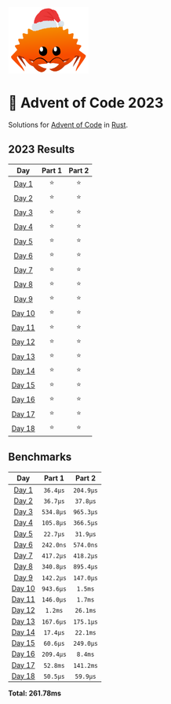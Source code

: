 <img src="./.assets/christmas_ferris.png" width="164">

# 🎄 Advent of Code 2023

Solutions for [Advent of Code](https://adventofcode.com/) in [Rust](https://www.rust-lang.org/).

<!--- advent_readme_stars table --->
## 2023 Results

| Day | Part 1 | Part 2 |
| :---: | :---: | :---: |
| [Day 1](https://adventofcode.com/2023/day/1) | ⭐ | ⭐ |
| [Day 2](https://adventofcode.com/2023/day/2) | ⭐ | ⭐ |
| [Day 3](https://adventofcode.com/2023/day/3) | ⭐ | ⭐ |
| [Day 4](https://adventofcode.com/2023/day/4) | ⭐ | ⭐ |
| [Day 5](https://adventofcode.com/2023/day/5) | ⭐ | ⭐ |
| [Day 6](https://adventofcode.com/2023/day/6) | ⭐ | ⭐ |
| [Day 7](https://adventofcode.com/2023/day/7) | ⭐ | ⭐ |
| [Day 8](https://adventofcode.com/2023/day/8) | ⭐ | ⭐ |
| [Day 9](https://adventofcode.com/2023/day/9) | ⭐ | ⭐ |
| [Day 10](https://adventofcode.com/2023/day/10) | ⭐ | ⭐ |
| [Day 11](https://adventofcode.com/2023/day/11) | ⭐ | ⭐ |
| [Day 12](https://adventofcode.com/2023/day/12) | ⭐ | ⭐ |
| [Day 13](https://adventofcode.com/2023/day/13) | ⭐ | ⭐ |
| [Day 14](https://adventofcode.com/2023/day/14) | ⭐ | ⭐ |
| [Day 15](https://adventofcode.com/2023/day/15) | ⭐ | ⭐ |
| [Day 16](https://adventofcode.com/2023/day/16) | ⭐ | ⭐ |
| [Day 17](https://adventofcode.com/2023/day/17) | ⭐ | ⭐ |
| [Day 18](https://adventofcode.com/2023/day/18) | ⭐ | ⭐ |
<!--- advent_readme_stars table --->

<!--- benchmarking table --->
## Benchmarks

| Day | Part 1 | Part 2 |
| :---: | :---: | :---:  |
| [Day 1](./src/bin/01.rs) | `36.4µs` | `204.9µs` |
| [Day 2](./src/bin/02.rs) | `36.7µs` | `37.8µs` |
| [Day 3](./src/bin/03.rs) | `534.8µs` | `965.3µs` |
| [Day 4](./src/bin/04.rs) | `105.8µs` | `366.5µs` |
| [Day 5](./src/bin/05.rs) | `22.7µs` | `31.9µs` |
| [Day 6](./src/bin/06.rs) | `242.0ns` | `574.0ns` |
| [Day 7](./src/bin/07.rs) | `417.2µs` | `418.2µs` |
| [Day 8](./src/bin/08.rs) | `340.8µs` | `895.4µs` |
| [Day 9](./src/bin/09.rs) | `142.2µs` | `147.0µs` |
| [Day 10](./src/bin/10.rs) | `943.6µs` | `1.5ms` |
| [Day 11](./src/bin/11.rs) | `146.0µs` | `1.7ms` |
| [Day 12](./src/bin/12.rs) | `1.2ms` | `26.1ms` |
| [Day 13](./src/bin/13.rs) | `167.6µs` | `175.1µs` |
| [Day 14](./src/bin/14.rs) | `17.4µs` | `22.1ms` |
| [Day 15](./src/bin/15.rs) | `60.6µs` | `249.0µs` |
| [Day 16](./src/bin/16.rs) | `209.4µs` | `8.4ms` |
| [Day 17](./src/bin/17.rs) | `52.8ms` | `141.2ms` |
| [Day 18](./src/bin/18.rs) | `50.5µs` | `59.9µs` |

**Total: 261.78ms**
<!--- benchmarking table --->
